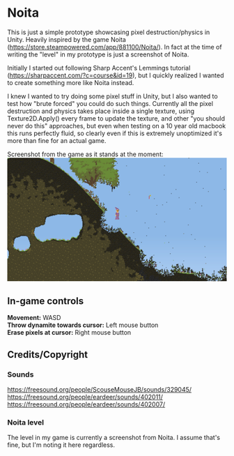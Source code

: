 # Noita

This is just a simple prototype showcasing pixel destruction/physics in Unity. Heavily inspired by the game Noita (https://store.steampowered.com/app/881100/Noita/). In fact at the time of writing the "level" in my prototype is just a screenshot of Noita.

Initially I started out following Sharp Accent's Lemmings tutorial (https://sharpaccent.com/?c=course&id=19), but I quickly realized I wanted to create something more like Noita instead.

I knew I wanted to try doing some pixel stuff in Unity, but I also wanted to test how "brute forced" you could do such things. Currently all the pixel destruction and physics takes place inside a single texture, using Texture2D.Apply() every frame to update the texture, and other "you should never do this" approaches, but even when testing on a 10 year old macbook this runs perfectly fluid, so clearly even if this is extremely unoptimized it's more than fine for an actual game.

Screenshot from the game as it stands at the moment:  
![Noita screenshot](/noita.png)

## In-game controls

**Movement:** WASD  
**Throw dynamite towards cursor:** Left mouse button  
**Erase pixels at cursor:** Right mouse button

## Credits/Copyright
### Sounds
https://freesound.org/people/ScouseMouseJB/sounds/329045/  
https://freesound.org/people/eardeer/sounds/402011/  
https://freesound.org/people/eardeer/sounds/402007/

### Noita level
The level in my game is currently a screenshot from Noita. I assume that's fine, but I'm noting it here regardless.
